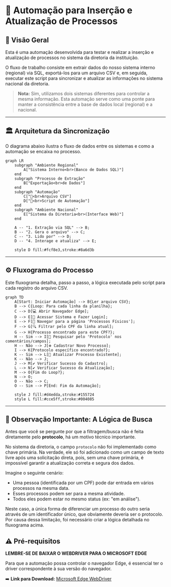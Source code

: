 # 🤖 Automação para Inserção e Atualização de Processos

## 🎯 Visão Geral

Esta é uma automação desenvolvida para testar e realizar a inserção e atualização de processos no sistema da diretoria da instituição.

O fluxo de trabalho consiste em extrair dados do nosso sistema interno (regional) via SQL, exportá-los para um arquivo CSV e, em seguida, executar este script para sincronizar e atualizar as informações no sistema nacional da diretoria.

> **Nota:** Sim, utilizamos dois sistemas diferentes para controlar a mesma informação. Esta automação serve como uma ponte para manter a consistência entre a base de dados local (regional) e a nacional.

-----

## 🏛️ Arquitetura da Sincronização

O diagrama abaixo ilustra o fluxo de dados entre os sistemas e como a automação se encaixa no processo.

```mermaid
graph LR
    subgraph "Ambiente Regional"
        A["Sistema Interno<br>(Banco de Dados SQL)"]
    end
    subgraph "Processo de Extração"
        B["Exportação<br>de Dados"]
    end
    subgraph "Automação"
        C["📄<br>Arquivo CSV"]
        D["🤖<br>Script de Automação"]
    end
    subgraph "Ambiente Nacional"
        E["Sistema da Diretoria<br>(Interface Web)"]
    end

    A -- "1. Extração via SQL" --> B;
    B -- "2. Gera o arquivo" --> C;
    C -- "3. Lido por" --> D;
    D -- "4. Interage e atualiza" --> E;

    style D fill:#fcf8e3,stroke:#8a6d3b
```

-----

## ⚙️ Fluxograma do Processo

Este fluxograma detalha, passo a passo, a lógica executada pelo script para cada registro do arquivo CSV.

```mermaid
graph TD
    A[Start: Iniciar Automação] --> B{Ler arquivo CSV};
    B --> C{Loop: Para cada linha da planilha};
    C --> D[💻 Abrir Navegador Edge];
    D --> E[🔐 Acessar Sistema e Fazer Login];
    E --> F[📂 Navegar para a página 'Processos Físicos'];
    F --> G[🔍 Filtrar pelo CPF da linha atual];
    G --> H{Processo encontrado para este CPF?};
    H -- Sim --> I[📄 Pesquisar pelo 'Protocolo' nos comentários/campos];
    H -- Não --> J[➕ Cadastrar Novo Processo];
    I --> K{Protocolo específico encontrado?};
    K -- Sim --> L[🔄 Atualizar Processo Existente];
    K -- Não --> J;
    J --> M[✔️ Verificar Sucesso do Cadastro];
    L --> N[✔️ Verificar Sucesso da Atualização];
    M --> O{Fim do Loop?};
    N --> O;
    O -- Não --> C;
    O -- Sim --> P[End: Fim da Automação];

    style J fill:#d4edda,stroke:#155724
    style L fill:#cce5ff,stroke:#004085
```

-----

## 🤔 Observação Importante: A Lógica de Busca

Antes que você se pergunte por que a filtragem/busca não é feita diretamente pelo **protocolo**, há um motivo técnico importante.

No sistema da diretoria, o campo `protocolo` não foi implementado como chave primária. Na verdade, ele só foi adicionado como um campo de texto livre após uma solicitação direta, pois, sem uma chave primária, é impossível garantir a atualização correta e segura dos dados.

Imagine o seguinte cenário:

  * Uma pessoa (identificada por um CPF) pode dar entrada em vários processos na mesma data.
  * Esses processos podem ser para a mesma atividade.
  * Todos eles podem estar no mesmo status (ex: "em análise").

Neste caso, a única forma de diferenciar um processo do outro seria através de um identificador único, que obviamente deveria ser o protocolo. Por causa dessa limitação, foi necessário criar a lógica detalhada no fluxograma acima.

## ⚠️ Pré-requisitos

**LEMBRE-SE DE BAIXAR O WEBDRIVER PARA O MICROSOFT EDGE**

Para que a automação possa controlar o navegador Edge, é essencial ter o driver correspondente à sua versão do navegador.

➡️ **Link para Download:** [Microsoft Edge WebDriver](https://developer.microsoft.com/en-us/microsoft-edge/tools/webdriver/?form=MA13LH#downloads)
